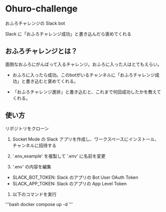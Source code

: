 # Ohuro-challenge
おふろチャレンジの Slack bot

Slack に「おふろチャレンジ成功」と書き込んだら褒めてくれる

## おふろチャレンジとは？

面倒なおふろにがんばって入るチャレンジ。おふろに入った人はとてもえらい。

- おふろに入ったら成功。このbotがいるチャンネルに「おふろチャレンジ成功」と書き込むと褒めてくれる。

- 「おふろチャレンジ進捗」と書き込むと、これまで何回成功したかを教えてくれる。



## 使い方
リポジトリをクローン

1. Socket Mode の Slack アプリを作成し、ワークスペースにインストール、チャンネルに招待する

2. '.env_example' を複製して '.env' に名前を変更

3. '.env' の内容を編集
  - SLACK_BOT_TOKEN: Slack のアプリの Bot User OAuth Token
  - SLACK_APP_TOKEN: Slack のアプリの App Level Token

1. 以下のコマンドを実行

'''bash
docker compose up -d
'''